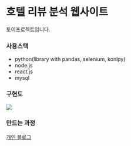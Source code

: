 # 호텔 리뷰 분석 웹사이트

토이프로젝트입니다.

### 사용스택

- python(library with pandas, selenium, konlpy)
- node.js
- react.js
- mysql

### 구현도

![](https://images.velog.io/images/taeung/post/e719d8f9-808a-4ea6-b23e-4fcdffdb20a4/Untitled%20Diagram.png)

### 만드는 과정

[개인 블로그](https://velog.io/@taeung/%EB%B9%85%EB%8D%B0%EC%9D%B4%ED%84%B0-%EB%A6%AC%EB%B7%B0-%EB%B6%84%EC%84%9D-%EC%9B%B9-%EB%A7%8C%EB%93%A4%EA%B8%B0%EC%B2%AB-%EC%8B%9C%EC%9E%91)
